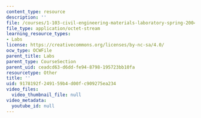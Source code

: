 ```yaml
---
content_type: resource
description: ''
file: /courses/1-103-civil-engineering-materials-laboratory-spring-2004/9178192f249159b4d00fc909275ea234_GroupB1.zip
file_type: application/octet-stream
learning_resource_types:
- Labs
license: https://creativecommons.org/licenses/by-nc-sa/4.0/
ocw_type: OCWFile
parent_title: Labs
parent_type: CourseSection
parent_uid: ceadcd63-d6dd-fe94-8798-195723bb10fa
resourcetype: Other
title: ''
uid: 9178192f-2491-59b4-d00f-c909275ea234
video_files:
  video_thumbnail_file: null
video_metadata:
  youtube_id: null
---
```

